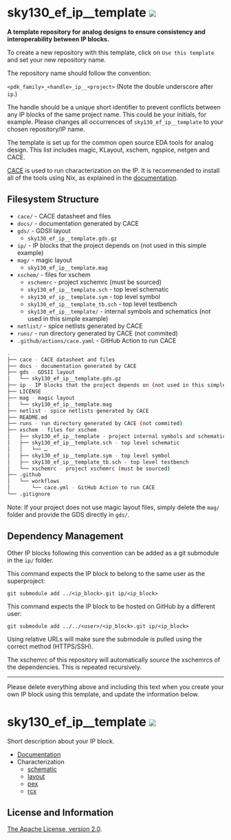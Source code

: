 # sky130_ef_ip__template ![](../../workflows/cace/badge.svg)

**A template repository for analog designs to ensure consistency and interoperability between IP blocks.**

To create a new repository with this template, click on `Use this template` and set your new repository name.

The repository name should follow the convention:

`<pdk_family>_<handle>_ip__<project>` (Note the double underscore after `ip`.)

The handle should be a unique short identifier to prevent conflicts between any IP blocks of the same project name. This could be your initials, for example. Please changes all occurrences of `sky130_ef_ip__template` to your chosen repository/IP name.

The template is set up for the common open source EDA tools for analog design. This list includes magic, KLayout, xschem, ngspice, netgen and CACE.

[CACE](https://github.com/efabless/cace) is used to run characterization on the IP. It is recommended to install all of the tools using Nix, as explained in the [documentation](https://cace.readthedocs.io/en/latest/getting_started/common/nix_installation/index.html).

## Filesystem Structure

- `cace/` - CACE datasheet and files
- `docs/` - documentation generated by CACE
- `gds/` - GDSII layout
  - `sky130_ef_ip__template.gds.gz`
- `ip/` - IP blocks that the project depends on (not used in this simple example)
- `mag/` - magic layout
  - `sky130_ef_ip__template.mag`
- `xschem/` - files for xschem
  - `xschemrc` - project xschemrc (must be sourced)
  - `sky130_ef_ip__template.sch` - top level schematic
  - `sky130_ef_ip__template.sym` - top level symbol
  - `sky130_ef_ip__template_tb.sch` - top level testbench
  - `sky130_ef_ip__template/` - internal symbols and schematics (not used in this simple example)
- `netlist/` - spice netlists generated by CACE
- `runs/` - run directory generated by CACE (not commited)
- `.github/actions/cace.yaml` - GitHub Action to run CACE

```bash
.
├── cace - CACE datasheet and files
├── docs - documentation generated by CACE
├── gds - GDSII layout
│   └── sky130_ef_ip__template.gds.gz
├── ip - IP blocks that the project depends on (not used in this simple example)
├── LICENSE
├── mag - magic layout
│   └── sky130_ef_ip__template.mag
├── netlist - spice netlists generated by CACE
├── README.md
├── runs - run directory generated by CACE (not commited)
├── xschem - files for xschem
│   ├── sky130_ef_ip__template - project internal symbols and schematics
│   ├── sky130_ef_ip__template.sch - top level schematic
│   │   └── …
│   ├── sky130_ef_ip__template.sym - top level symbol
│   ├── sky130_ef_ip__template_tb.sch - top level testbench
│   └── xschemrc - project xschemrc (must be sourced)
├── .github
│   └── workflows
│       └── cace.yml - GitHub Action to run CACE
└── .gitignore
```


Note: If your project does not use magic layout files, simply delete the `mag/` folder and provide the GDS directly in `gds/`.

## Dependency Management

Other IP blocks following this convention can be added as a git submodule in the `ip/` folder.

This command expects the IP block to belong to the same user as the superproject:

```
git submodule add ../<ip_block>.git ip/<ip_block>
```

This command expects the IP block to be hosted on GitHub by a different user:

```
git submodule add ../../<user>/<ip_block>.git ip/<ip_block>
```

Using relative URLs will make sure the submodule is pulled using the correct method (HTTPS/SSH).

The xschemrc of this repository will automatically source the xschemrcs of the dependencies. This is repeated recursively.

---

Please delete everything above and including this text when you create your own IP block using this template, and update the information below.

# sky130_ef_ip__template ![](../../workflows/cace/badge.svg)

Short description about your IP block. 

- [Documentation](docs/sky130_ef_ip__template.md)
- Characterization
  - [schematic](docs/sky130_ef_ip__template_schematic.md)
  - [layout](docs/sky130_ef_ip__template_layout.md)
  - [pex](docs/sky130_ef_ip__template_pex.md)
  - [rcx](docs/sky130_ef_ip__template_rcx.md)

## License and Information

[The Apache License, version 2.0](https://www.apache.org/licenses/LICENSE-2.0.txt).
